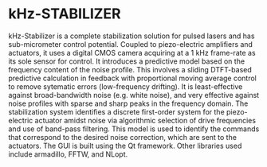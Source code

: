 # kHz-STABILIZER

kHz-Stabilizer is a complete stabilization solution for pulsed lasers and has sub-micrometer control potential. Coupled to piezo-electric amplifiers and actuators, it uses a digital CMOS camera acquiring at a 1 kHz frame-rate as its sole sensor for control. It introduces a predictive model based on the frequency content of the noise profile. This involves a sliding DTFT-based predictive calculation in feedback with proportional moving average control to remove sytematic errors (low-frequency drifting). It is least-effective against broad-bandwidth noise (e.g. white noise), and very effective against noise profiles with sparse and sharp peaks in the frequency domain. The stabilization system identifies a discrete first-order system for the piezo-electric actuator amidst noise via algorithmic selection of drive frequencies and use of band-pass filtering. This model is used to identify the commands that correspond to the desired noise correction, which are sent to the actuators. The GUI is built using the Qt framework. Other libraries used include armadillo, FFTW, and NLopt.
